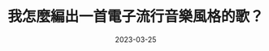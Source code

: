 ---
title: "我怎麼編出一首電子流行音樂風格的歌？"
date: 2023-03-25
description: "" 
tags: [""]
# thumbnail: "/electropop-song-analysis.jpeg"
thumbnail: "/thumbnail/electropop-song-analysis.jpeg"
url: "/articles/electro-pop-song-analysis"
draft: false
---